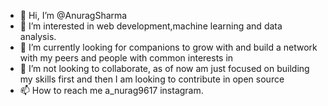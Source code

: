 - 👋 Hi, I’m @AnuragSharma
- 👀 I’m interested in web development,machine learning and data analysis.
- 🌱 I’m currently looking for companions to grow with and build a network with my peers and people with common interests in
- 💞️ I’m not looking to collaborate, as of now am just focused on building my skills first and then I am looking to contribute in open source
- 📫 How to reach me a_nurag9617 instagram.

<!---
Saddist/Saddist is a ✨ special ✨ repository because its `README.md` (this file) appears on your GitHub profile.
You can click the Preview link to take a look at your changes.
--->
